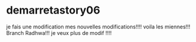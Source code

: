 # demarretastory06
je fais une modification
mes nouvelles modifications!!!!
voila les miennes!!!
Branch Radhwa!!!
je veux plus de modif !!!!
